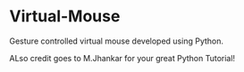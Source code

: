 # Virtual-Mouse
Gesture controlled virtual mouse developed using Python.

ALso credit goes to M.Jhankar for your great Python Tutorial!

